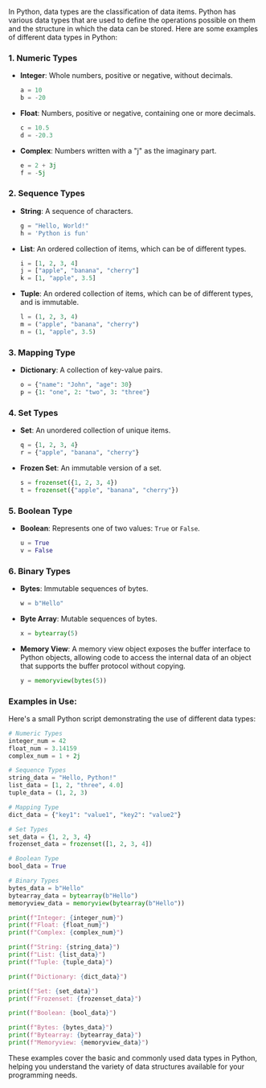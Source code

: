 
In Python, data types are the classification of data items. Python has various data types that are used to define the operations possible on them and the structure in which the data can be stored. Here are some examples of different data types in Python:

### 1. **Numeric Types**
   - **Integer**: Whole numbers, positive or negative, without decimals.
     ```python
     a = 10
     b = -20
     ```
   - **Float**: Numbers, positive or negative, containing one or more decimals.
     ```python
     c = 10.5
     d = -20.3
     ```
   - **Complex**: Numbers written with a "j" as the imaginary part.
     ```python
     e = 2 + 3j
     f = -5j
     ```

### 2. **Sequence Types**
   - **String**: A sequence of characters.
     ```python
     g = "Hello, World!"
     h = 'Python is fun'
     ```
   - **List**: An ordered collection of items, which can be of different types.
     ```python
     i = [1, 2, 3, 4]
     j = ["apple", "banana", "cherry"]
     k = [1, "apple", 3.5]
     ```
   - **Tuple**: An ordered collection of items, which can be of different types, and is immutable.
     ```python
     l = (1, 2, 3, 4)
     m = ("apple", "banana", "cherry")
     n = (1, "apple", 3.5)
     ```

### 3. **Mapping Type**
   - **Dictionary**: A collection of key-value pairs.
     ```python
     o = {"name": "John", "age": 30}
     p = {1: "one", 2: "two", 3: "three"}
     ```

### 4. **Set Types**
   - **Set**: An unordered collection of unique items.
     ```python
     q = {1, 2, 3, 4}
     r = {"apple", "banana", "cherry"}
     ```
   - **Frozen Set**: An immutable version of a set.
     ```python
     s = frozenset({1, 2, 3, 4})
     t = frozenset({"apple", "banana", "cherry"})
     ```

### 5. **Boolean Type**
   - **Boolean**: Represents one of two values: `True` or `False`.
     ```python
     u = True
     v = False
     ```

### 6. **Binary Types**
   - **Bytes**: Immutable sequences of bytes.
     ```python
     w = b"Hello"
     ```
   - **Byte Array**: Mutable sequences of bytes.
     ```python
     x = bytearray(5)
     ```
   - **Memory View**: A memory view object exposes the buffer interface to Python objects, allowing code to access the internal data of an object that supports the buffer protocol without copying.
     ```python
     y = memoryview(bytes(5))
     ```

### Examples in Use:
Here's a small Python script demonstrating the use of different data types:

```python
# Numeric Types
integer_num = 42
float_num = 3.14159
complex_num = 1 + 2j

# Sequence Types
string_data = "Hello, Python!"
list_data = [1, 2, "three", 4.0]
tuple_data = (1, 2, 3)

# Mapping Type
dict_data = {"key1": "value1", "key2": "value2"}

# Set Types
set_data = {1, 2, 3, 4}
frozenset_data = frozenset([1, 2, 3, 4])

# Boolean Type
bool_data = True

# Binary Types
bytes_data = b"Hello"
bytearray_data = bytearray(b"Hello")
memoryview_data = memoryview(bytearray(b"Hello"))

print(f"Integer: {integer_num}")
print(f"Float: {float_num}")
print(f"Complex: {complex_num}")

print(f"String: {string_data}")
print(f"List: {list_data}")
print(f"Tuple: {tuple_data}")

print(f"Dictionary: {dict_data}")

print(f"Set: {set_data}")
print(f"Frozenset: {frozenset_data}")

print(f"Boolean: {bool_data}")

print(f"Bytes: {bytes_data}")
print(f"Bytearray: {bytearray_data}")
print(f"Memoryview: {memoryview_data}")
```

These examples cover the basic and commonly used data types in Python, helping you understand the variety of data structures available for your programming needs.